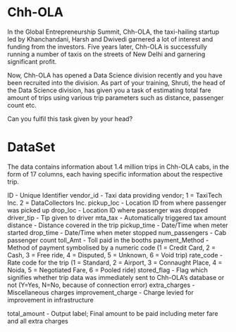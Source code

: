 # Chh-OLA

In the Global Entrepreneurship Summit, Chh-OLA, the taxi-hailing startup led by Khanchandani, Harsh and Dwivedi garnered a lot of interest and funding from the investors. Five years later, Chh-OLA is successfully running a number of taxis on the streets of New Delhi and garnering significant profit.

Now, Chh-OLA has opened a Data Science division recently and you have been recruited into the division. As part of your training, Shruti, the head of the Data Science division, has given you a task of estimating total fare amount of trips using various trip parameters such as distance, passenger count etc.

Can you fulfil this task given by your head?

# DataSet

The data contains information about 1.4 million trips in Chh-OLA cabs, in the form of 17 columns, each having specific information about the respective trip.

ID - Unique Identifier
vendor_id - Taxi data providing vendor; 1 = TaxiTech Inc. 2 = DataCollectors Inc.
pickup_loc - Location ID from where passenger was picked up
drop_loc - Location ID where passenger was dropped
driver_tip - Tip given to driver
mta_tax - Automatically triggered tax amount
distance - Distance covered in the trip
pickup_time - Date/Time when meter started
drop_time - Date/Time when meter stopped
num_passengers - Cab passenger count
toll_Amt - Toll paid in the booths
payment_Method - Method of payment symbolised by a numeric code (1 = Credit Card, 2 = Cash, 3 = Free ride, 4 = Disputed, 5 = Unknown, 6 = Void trip)
rate_code - Rate code for the trip (1 = Standard, 2 = Airport, 3 = Connaught Place, 4 = Noida, 5 = Negotiated Fare, 6 = Pooled ride)
stored_flag - Flag which signifies whether trip data was immediately sent to Chh-OLA’s database or not (Y=Yes, N=No, because of connection error)
extra_charges - Miscellaneous charges
improvement_charge - Charge levied for improvement in infrastructure


total_amount - Output label; Final amount to be paid including meter fare and all extra charges

